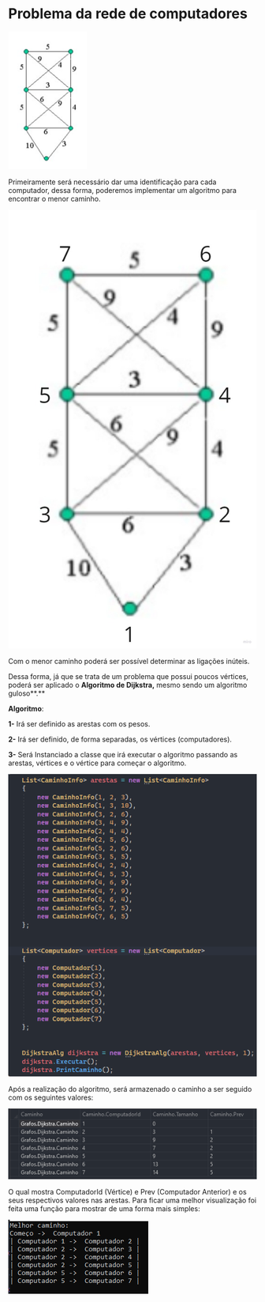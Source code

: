 # Problema da rede de computadores

![Untitled](img/img-1.png)

Primeiramente será necessário dar uma identificação para cada computador, dessa forma, poderemos implementar um algoritmo para encontrar o menor caminho.

![Untitled (1).jpg](img/img-2.jpg)

Com o menor caminho poderá ser possível determinar as ligações inúteis.

Dessa forma, já que se trata de um problema que possui poucos vértices, poderá ser aplicado o **Algoritmo de Dijkstra,** mesmo sendo um algoritmo guloso**.**

**Algoritmo**:

**1-** Irá ser definido as arestas com os pesos.

**2-** Irá ser definido, de forma separadas, os vértices (computadores).

**3-** Será Instanciado a classe que irá executar o algoritmo passando as arestas, vértices e o vértice para começar o algoritmo.

![Untitled](img/img-3.png)

Após a realização do algoritmo, será armazenado o caminho a ser seguido com os seguintes valores:

![Untitled](img/img-4.png)

O qual mostra ComputadorId (Vértice) e Prev (Computador Anterior) e os seus respectivos valores nas arestas. Para ficar uma melhor visualização foi feita uma função para mostrar de uma forma mais simples:

![Untitled](img/img-5.png)